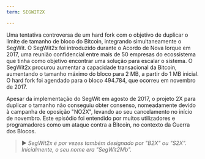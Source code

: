 ```yaml
---
term: SEGWIT2X

---
```

Uma tentativa controversa de um hard fork com o objetivo de duplicar o limite de tamanho de bloco do Bitcoin, integrando simultaneamente o SegWit. O SegWit2x foi introduzido durante o Acordo de Nova Iorque em 2017, uma reunião confidencial entre mais de 50 empresas do ecossistema que tinha como objetivo encontrar uma solução para escalar o sistema. O SegWit2x procurou aumentar a capacidade transacional da Bitcoin, aumentando o tamanho máximo do bloco para 2 MB, a partir do 1 MB inicial. O hard fork foi agendado para o bloco 494.784, que ocorreu em novembro de 2017.

Apesar da implementação do SegWit em agosto de 2017, o projeto 2X para duplicar o tamanho não conseguiu obter consenso, nomeadamente devido à campanha de oposição "NO2X", levando ao seu cancelamento no início de novembro. Este episódio foi entendido por muitos utilizadores e programadores como um ataque contra a Bitcoin, no contexto da Guerra dos Blocos.

> ► *SegWit2x é por vezes também designado por "B2X" ou "S2X". Inicialmente, o seu nome era "SegWit2Mb".*